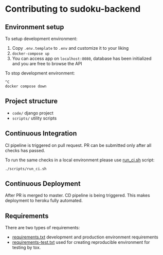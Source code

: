 # Contributing to sudoku-backend

## Environment setup
To setup development environment:
1. Copy `.env.template` to `.env` and customize it to your liking
2. ```docker-compose up```
3. You can access app on `localhost:8080`, database has been initialized and you are free to browse the API


To stop development environment:
```
^C
docker compose down
```

## Project structure
* `code/` django project
* `scripts/` utility scripts

## Continuous Integration
CI pipeline is triggered on pull request. PR can be submitted only after all checks has passed.

To run the same checks in a local environment please use [run_ci.sh](./scripts/run_ci.sh) script:
```
./scripts/run_ci.sh
```

## Continuous Deployment
After PR is merged to master. CD pipeline is being triggered. This makes deployment to heroku fully automated.

## Requirements
There are two types of requirements:
* [requirements.txt](./requirements.txt) development and production environment requirements
* [requirements-test.txt](./requirements-test.txt) used for creating reproducible environment for testing by tox.
